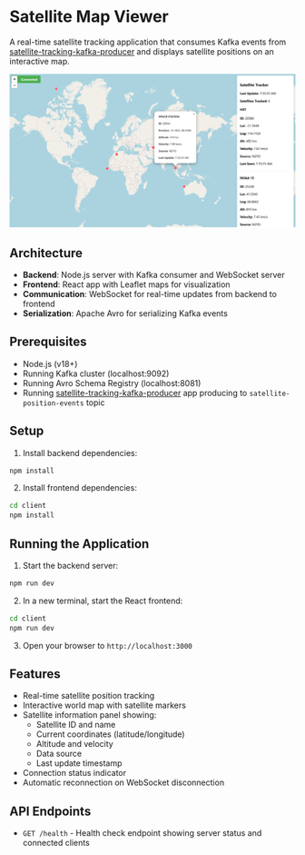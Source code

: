# Satellite Map Viewer

A real-time satellite tracking application that consumes Kafka events from [satellite-tracking-kafka-producer](https://github.com/KyleBurney/satellite-tracking-kafka-producer) and displays satellite positions on an interactive map.

![Satellite Map](satellite-map.png)

## Architecture

- **Backend**: Node.js server with Kafka consumer and WebSocket server
- **Frontend**: React app with Leaflet maps for visualization
- **Communication**: WebSocket for real-time updates from backend to frontend
- **Serialization**: Apache Avro for serializing Kafka events

## Prerequisites

- Node.js (v18+)
- Running Kafka cluster (localhost:9092)
- Running Avro Schema Registry (localhost:8081)
- Running [satellite-tracking-kafka-producer](https://github.com/KyleBurney/satellite-tracking-kafka-producer) app producing to `satellite-position-events` topic

## Setup

1. Install backend dependencies:
```bash
npm install
```

2. Install frontend dependencies:
```bash
cd client
npm install
```

## Running the Application

1. Start the backend server:
```bash
npm run dev
```

2. In a new terminal, start the React frontend:
```bash
cd client
npm run dev
```

3. Open your browser to `http://localhost:3000`

## Features

- Real-time satellite position tracking
- Interactive world map with satellite markers
- Satellite information panel showing:
  - Satellite ID and name
  - Current coordinates (latitude/longitude)
  - Altitude and velocity
  - Data source
  - Last update timestamp
- Connection status indicator
- Automatic reconnection on WebSocket disconnection

## API Endpoints

- `GET /health` - Health check endpoint showing server status and connected clients